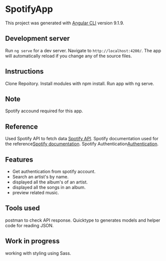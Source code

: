 # SpotifyApp

This project was generated with [Angular CLI](https://github.com/angular/angular-cli) version 9.1.9.

## Development server

Run `ng serve` for a dev server. Navigate to `http://localhost:4200/`. The app will automatically reload if you change any of the source files.

## Instructions

Clone Repoitory.
Install modules with npm install.
Run app with ng serve.

## Note

Spotify accound required for this app.

## Reference

Used Spotify API to fetch data [Spotify API](https://developer.spotify.com/documentation/web-api/).
Spotify documentation used for the reference[Spotify documentation](http://developer.spotify.com/documentation).
Spotify Authentication[Authentication](https://developer.spotify.com/documentation/general/guides/authorization-guide/).

## Features

- Get authentication from spotify account.
- Search an artist's by name.
- displayed all the album's of an artist.
- displayed all the songs in an album.
- preview related music.

## Tools used

postman to check API response.
Quicktype to generates models and helper code for reading JSON.

## Work in progress

working with styling using Sass.
